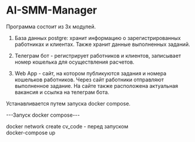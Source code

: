 # AI-SMM-Manager

Программа состоит из 3х модулей. 

1) База данных postgre: хранит информацию о зарегистрированных работниках
   и клиентах. Также хранит данные выполненных заданий.
   
2) Телеграм бот - регистрирует работников и клиентов, записывает номер 
    кошелька для осуществления расчетов.
   
3) Web App - сайт, на котором публикуются задания и номера кошельков работников. 
    Через сайт работники отправляют выполненное задание. На сайте также расположена 
   актуальная вакансия и ссылка на телеграм бота.
   
Устанавливается путем запуска docker compose.

---Запуск docker compose---

docker network create cv_code - перед запуском  
docker-compose up